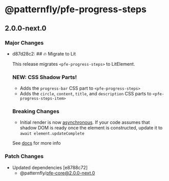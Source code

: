 # @patternfly/pfe-progress-steps

## 2.0.0-next.0
### Major Changes

- d87d28c2: ## 🔥 Migrate to Lit
  
  This release migrates `<pfe-progress-steps>` to LitElement.
  
  ### NEW: CSS Shadow Parts!
  - Adds the `progress-bar` CSS part to `<pfe-progress-steps>`
  - Adds the `circle`, `content`, `title`, and `description` CSS parts to `<pfe-progress-steps-item>`
  
  ### Breaking Changes
  - Initial render is now [asynchronous](https://lit.dev/docs/components/lifecycle/#reactive-update-cycle).
    If your code assumes that shadow DOM is ready once the element is constructed, update it to `await element.updateComplete`
  
  
  See [docs](https://patternflyelements.org/components/progress-steps/) for more info

### Patch Changes

- Updated dependencies [e8788c72]
  - @patternfly/pfe-core@2.0.0-next.0
